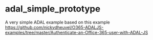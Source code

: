 # adal_simple_prototype
A very simple ADAL example based on this example https://github.com/nickvdheuvel/O365-ADALJS-examples/tree/master/Authenticate-an-Office-365-user-with-ADAL-JS
